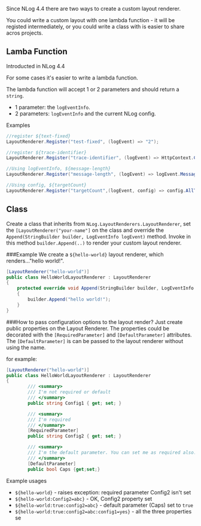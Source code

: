 Since NLog 4.4 there are two ways to create a custom layout renderer.

You could write a custom layout with one lambda function - it will be registed intermediately, or you could write a class with is easier to share acros projects. 

## Lamba Function
Introducted in NLog 4.4

For some cases it's easier to write a lambda function.

The lambda function will accept 1 or 2 parameters and should return a `string`.

- 1 parameter: the `logEventInfo`.
- 2 parameters: `logEventInfo` and the current NLog config.

Examples 
```c#
//register ${text-fixed}
LayoutRenderer.Register("test-fixed", (logEvent) => "2");

//register ${trace-identifier}
LayoutRenderer.Register("trace-identifier", (logEvent) => HttpContext.Current.TraceIdentifier);

//Using logEventInfo, ${message-length}
LayoutRenderer.Register("message-length", (logEvent) => logEvent.Message.Length);

//Using config, ${targetCount}
LayoutRenderer.Register("targetCount",(logEvent, config) => config.AllTargets.Count);
```




## Class
Create a class that inherits from `NLog.LayoutRenderers.LayoutRenderer`, set the `[LayoutRenderer("your-name"]` on the class and override the `Append(StringBuilder builder, LogEventInfo logEvent)` method. 
Invoke in this method `builder.Append(..)` to render your custom layout renderer.

###Example
We create a `${hello-world}` layout renderer, which renders..."hello world!".

```c#
[LayoutRenderer("hello-world")]
public class HelloWorldLayoutRenderer : LayoutRenderer
{
    protected override void Append(StringBuilder builder, LogEventInfo logEvent)
    {
        builder.Append("hello world!");
    }
}


```

###How to pass configuration options to the layout render?
Just create public properties on the Layout Renderer. The properties could be decorated with the `[RequiredParameter]` and `[DefaultParameter]` attributes. The `[DefaultParameter]` is can be passed to the layout renderer without using the name.



for example:

```c#
[LayoutRenderer("hello-world")]
public class HelloWorldLayoutRenderer : LayoutRenderer
{
        /// <summary>
        /// I'm not required or default
        /// </summary>
        public string Config1 { get; set; }

        /// <summary>
        /// I'm required
        /// </summary>
        [RequiredParameter]
        public string Config2 { get; set; }

        /// <summary>
        /// I'm the default parameter. You can set me as required also.
        /// </summary>
        [DefaultParameter]
        public bool Caps {get;set;}

```

Example usages

- `${hello-world}` - raises exception: required parameter Config2 isn't set
- `${hello-world:Config2=abc}` - OK, Config2 property set
- `${hello-world:true:config2=abc}` - default parameter (Caps) set to `true`
- `${hello-world:true:config2=abc:config1=yes}` - all the three properties se